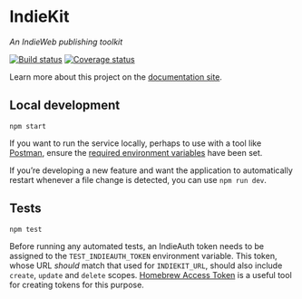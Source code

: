 # IndieKit

*An IndieWeb publishing toolkit*

[![Build status](https://travis-ci.com/paulrobertlloyd/indiekit.svg?branch=master)](https://travis-ci.com/paulrobertlloyd/indiekit) [![Coverage status](https://coveralls.io/repos/github/paulrobertlloyd/indiekit/badge.svg?branch=master)](https://coveralls.io/github/paulrobertlloyd/indiekit?branch=master)

Learn more about this project on the [documentation site](https://paulrobertlloyd.github.io/indiekit/).

## Local development

```
npm start
```

If you want to run the service locally, perhaps to use with a tool like [Postman](https://www.getpostman.com/), ensure the [required environment variables](https://paulrobertlloyd.github.io/indiekit/deploy) have been set.

If you’re developing a new feature and want the application to automatically restart whenever a file change is detected, you can use `npm run dev`.

## Tests

```
npm test
```

Before running any automated tests, an IndieAuth token needs to be assigned to the `TEST_INDIEAUTH_TOKEN` environment variable. This token, whose URL *should* match that used for `INDIEKIT_URL`, should also include `create`, `update` and `delete` scopes. [Homebrew Access Token](https://gimme-a-token.5eb.nl) is a useful tool for creating tokens for this purpose.
